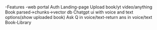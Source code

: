 -Features
-web portal
Auth
Landing-page
Upload book/yt video/anything
Book parsed->chunks->vector db
Chatgpt ui with voice and text options(show uploaded book)
Ask Q in voice/text-return ans in voice/text
Book-Library
